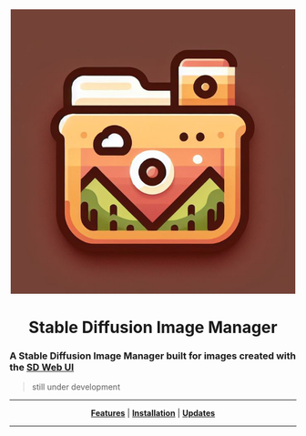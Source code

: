 <div align="center">

  <img src="https://github.com/ris5266/sdmanager/blob/main/src/main/resources/icon.jpg" alt="logo" width="500px" height="500px"/>
  
# Stable Diffusion Image Manager
</div>

### A Stable Diffusion Image Manager built for images created with the [SD Web UI](https://github.com/AUTOMATIC1111/stable-diffusion-webui)

> still under development

<div align="center">

  ---
  [**Features**](#features) | [**Installation**](#installation) | [**Updates**](#Updates)

  ---

</div>
